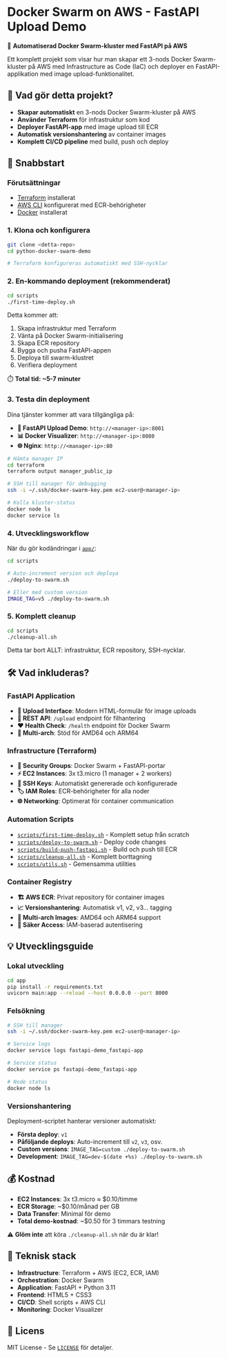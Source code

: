 # Docker Swarm on AWS - FastAPI Upload Demo

🐳 **Automatiserad Docker Swarm-kluster med FastAPI på AWS**

Ett komplett projekt som visar hur man skapar ett 3-nods Docker Swarm-kluster på AWS med Infrastructure as Code (IaC) och deployer en FastAPI-applikation med image upload-funktionalitet.

## 🎯 Vad gör detta projekt?

- **Skapar automatiskt** en 3-nods Docker Swarm-kluster på AWS
- **Använder Terraform** för infrastruktur som kod
- **Deployer FastAPI-app** med image upload till ECR
- **Automatisk versionshantering** av container images
- **Komplett CI/CD pipeline** med build, push och deploy

## 🚀 Snabbstart

### Förutsättningar

- [Terraform](https://www.terraform.io/downloads) installerat
- [AWS CLI](https://aws.amazon.com/cli/) konfigurerat med ECR-behörigheter
- [Docker](https://docs.docker.com/get-docker/) installerat

### 1. Klona och konfigurera

```bash
git clone <detta-repo>
cd python-docker-swarm-demo

# Terraform konfigureras automatiskt med SSH-nycklar
```

### 2. En-kommando deployment (rekommenderat)

```bash
cd scripts
./first-time-deploy.sh
```

Detta kommer att:

1. Skapa infrastruktur med Terraform
2. Vänta på Docker Swarm-initialisering
3. Skapa ECR repository
4. Bygga och pusha FastAPI-appen
5. Deploya till swarm-klustret
6. Verifiera deployment

⏱️ **Total tid: ~5-7 minuter**

### 3. Testa din deployment

Dina tjänster kommer att vara tillgängliga på:

- **🚀 FastAPI Upload Demo**: `http://<manager-ip>:8001`
- **📊 Docker Visualizer**: `http://<manager-ip>:8080`
- **🌐 Nginx**: `http://<manager-ip>:80`

```bash
# Hämta manager IP
cd terraform
terraform output manager_public_ip

# SSH till manager för debugging
ssh -i ~/.ssh/docker-swarm-key.pem ec2-user@<manager-ip>

# Kolla kluster-status
docker node ls
docker service ls
```

### 4. Utvecklingsworkflow

När du gör kodändringar i [`app/`](app/):

```bash
cd scripts

# Auto-increment version och deploya
./deploy-to-swarm.sh

# Eller med custom version
IMAGE_TAG=v5 ./deploy-to-swarm.sh
```

### 5. Komplett cleanup

```bash
cd scripts
./cleanup-all.sh
```

Detta tar bort ALLT: infrastruktur, ECR repository, SSH-nycklar.

## 🛠️ Vad inkluderas?

### FastAPI Application

- **📁 Upload Interface**: Modern HTML-formulär för image uploads
- **🔗 REST API**: `/upload` endpoint för filhantering
- **❤️ Health Check**: `/health` endpoint för Docker Swarm
- **🐳 Multi-arch**: Stöd för AMD64 och ARM64

### Infrastructure (Terraform)

- **🔐 Security Groups**: Docker Swarm + FastAPI-portar
- **⚡ EC2 Instances**: 3x t3.micro (1 manager + 2 workers)
- **🔑 SSH Keys**: Automatiskt genererade och konfigurerade
- **🏷️ IAM Roles**: ECR-behörigheter för alla noder
- **🌐 Networking**: Optimerat för container communication

### Automation Scripts

- [`scripts/first-time-deploy.sh`](scripts/first-time-deploy.sh) - Komplett setup från scratch
- [`scripts/deploy-to-swarm.sh`](scripts/deploy-to-swarm.sh) - Deploy code changes
- [`scripts/build-push-fastapi.sh`](scripts/build-push-fastapi.sh) - Build och push till ECR
- [`scripts/cleanup-all.sh`](scripts/cleanup-all.sh) - Komplett borttagning
- [`scripts/utils.sh`](scripts/utils.sh) - Gemensamma utilities

### Container Registry

- **🏗️ AWS ECR**: Privat repository för container images
- **📈 Versionshantering**: Automatisk v1, v2, v3... tagging
- **🔄 Multi-arch Images**: AMD64 och ARM64 support
- **🔐 Säker Access**: IAM-baserad autentisering

## 💡 Utvecklingsguide

### Lokal utveckling

```bash
cd app
pip install -r requirements.txt
uvicorn main:app --reload --host 0.0.0.0 --port 8000
```

### Felsökning

```bash
# SSH till manager
ssh -i ~/.ssh/docker-swarm-key.pem ec2-user@<manager-ip>

# Service logs
docker service logs fastapi-demo_fastapi-app

# Service status
docker service ps fastapi-demo_fastapi-app

# Node status
docker node ls
```

### Versionshantering

Deployment-scriptet hanterar versioner automatiskt:

- **Första deploy**: `v1`
- **Påföljande deploys**: Auto-increment till `v2`, `v3`, osv.
- **Custom versions**: `IMAGE_TAG=custom ./deploy-to-swarm.sh`
- **Development**: `IMAGE_TAG=dev-$(date +%s) ./deploy-to-swarm.sh`

## 💰 Kostnad

- **EC2 Instances**: 3x t3.micro ≈ $0.10/timme
- **ECR Storage**: ~$0.10/månad per GB
- **Data Transfer**: Minimal för demo
- **Total demo-kostnad**: ~$0.50 för 3 timmars testning

⚠️ **Glöm inte** att köra `./cleanup-all.sh` när du är klar!

## 🔧 Teknisk stack

- **Infrastructure**: Terraform + AWS (EC2, ECR, IAM)
- **Orchestration**: Docker Swarm
- **Application**: FastAPI + Python 3.11
- **Frontend**: HTML5 + CSS3
- **CI/CD**: Shell scripts + AWS CLI
- **Monitoring**: Docker Visualizer

## 📄 Licens

MIT License - Se [`LICENSE`](LICENSE) för detaljer.
